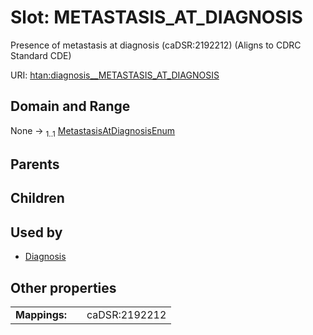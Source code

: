 
# Slot: METASTASIS_AT_DIAGNOSIS

Presence of metastasis at diagnosis (caDSR:2192212) (Aligns to CDRC Standard CDE)

URI: [htan:diagnosis__METASTASIS_AT_DIAGNOSIS](https://w3id.org/htan/diagnosis__METASTASIS_AT_DIAGNOSIS)


## Domain and Range

None &#8594;  <sub>1..1</sub> [MetastasisAtDiagnosisEnum](MetastasisAtDiagnosisEnum.md)

## Parents


## Children


## Used by

 * [Diagnosis](Diagnosis.md)

## Other properties

|  |  |  |
| --- | --- | --- |
| **Mappings:** | | caDSR:2192212 |
